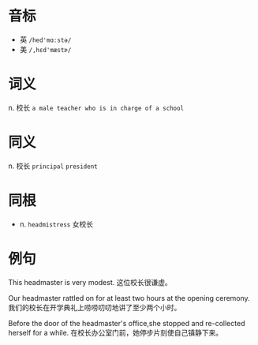 # 音标

- 英 `/hed'mɑːstə/`
- 美 `/,hɛd'mæstɚ/`

# 词义

n. 校长
`a male teacher who is in charge of a school`

# 同义

n. 校长
`principal` `president`

# 同根

- n. `headmistress` 女校长

# 例句

This headmaster is very modest.
这位校长很谦虚。

Our headmaster rattled on for at least two hours at the opening ceremony.
我们的校长在开学典礼上唠唠叨叨地讲了至少两个小时。

Before the door of the headmaster's office,she stopped and re-collected herself for a while.
在校长办公室门前，她停步片刻使自己镇静下来。


